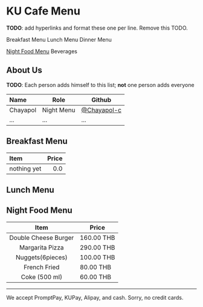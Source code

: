 # KU Cafe Menu
**TODO**: add hyperlinks and format these one per line. Remove this TODO.

Breakfast Menu
Lunch Menu
Dinner Menu

[Night Food Menu](#Night%20Food%20Menu)
Beverages

## About Us

**TODO**: Each person adds himself to this list; **not** one person adds everyone

| Name      | Role      | Github   |
|:----------|-----------|----------|
| Chayapol | Night Menu| [@Chayapol-c](https://github.com/Chayapol-c) |
| ...       | ...       | ...      |

## Breakfast Menu

| Item                                   | Price |
|:---------------------------------------|------:|
| nothing yet                            |  0.0  |

## Lunch Menu


## Night Food Menu

|         Item        |  Price  |
|:--------------------:|-------|
| Double Cheese Burger | 160.00 THB  |
| Margarita Pizza      | 290.00 THB  |
| Nuggets(6pieces)     | 100.00 THB |
| French Fried         | 80.00  THB  |
| Coke (500 ml)        | 60.00 THB   |

---

We accept PromptPay, KUPay, Alipay, and cash. Sorry, no credit cards.

